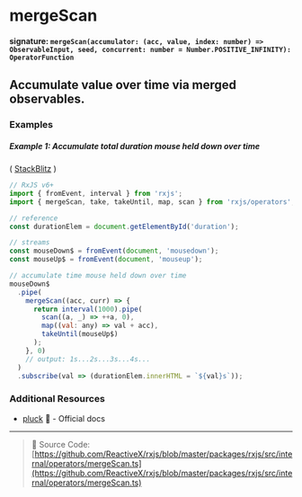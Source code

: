 # mergeScan

#### signature: `mergeScan(accumulator: (acc, value, index: number) => ObservableInput, seed, concurrent: number = Number.POSITIVE_INFINITY): OperatorFunction`

## Accumulate value over time via merged observables.



### Examples

##### Example 1: Accumulate total duration mouse held down over time

(
[StackBlitz](https://stackblitz.com/edit/typescript-gzaak8?file=index.ts&devtoolsheight=50)
)

```js
// RxJS v6+
import { fromEvent, interval } from 'rxjs';
import { mergeScan, take, takeUntil, map, scan } from 'rxjs/operators';

// reference
const durationElem = document.getElementById('duration');

// streams
const mouseDown$ = fromEvent(document, 'mousedown');
const mouseUp$ = fromEvent(document, 'mouseup');

// accumulate time mouse held down over time
mouseDown$
  .pipe(
    mergeScan((acc, curr) => {
      return interval(1000).pipe(
        scan((a, _) => ++a, 0),
        map((val: any) => val + acc),
        takeUntil(mouseUp$)
      );
    }, 0)
    // output: 1s...2s...3s...4s...
  )
  .subscribe(val => (durationElem.innerHTML = `${val}s`));
```

### Additional Resources

- [pluck](https://rxjs-dev.firebaseapp.com/api/operators/mergeScan) 📰 -
  Official docs

---

> 📁 Source Code:
> [https://github.com/ReactiveX/rxjs/blob/master/packages/rxjs/src/internal/operators/mergeScan.ts](https://github.com/ReactiveX/rxjs/blob/master/packages/rxjs/src/internal/operators/mergeScan.ts)

